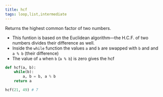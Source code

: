 ```yaml
---
title: hcf
tags: loop,list,intermediate
---
```


Returns the highest common factor of two numbers.

- This funtion is based on the Euclidean algorithm—the H.C.F. of two numbers divides their difference as well.
- Inside the `while` function the values `a` and `b` are swapped with `b` and and `a % b` (their difference)
- The value of `a` when `b` (`a % b`) is zero gives the hcf

```py
def hcf(a, b):
    while(b):
        a, b = b, a % b
    return a
```

```py
hcf(21, 49) # 7
```
